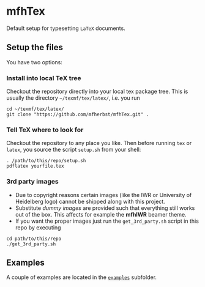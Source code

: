 # mfhTex

Default setup for typesetting ``LaTeX`` documents.

## Setup the files
You have two options:

### Install into local TeX tree
Checkout the repository directly into your local tex package tree.
This is usually the directory ``~/texmf/tex/latex/``, i.e. you run
```
cd ~/texmf/tex/latex/
git clone "https://github.com/mfherbst/mfhTex.git" .
```

### Tell TeX where to look for
Checkout the repository to any place you like.
Then before running ``tex`` or ``latex``, you source the script ``setup.sh`` from your shell:
```
. /path/to/this/repo/setup.sh
pdflatex yourfile.tex
```

### 3rd party images
- Due to copyright reasons certain images (like the IWR or University of Heidelberg logo)
  cannot be shipped along with this project.
- Substitute *dummy images* are provided such that everything still works out of
  the box.
  This affects for example the **mfhIWR** beamer theme.
- If you want the proper images just run the ``get_3rd_party.sh`` script in this repo
  by executing
```
cd path/to/this/repo
./get_3rd_party.sh
```

## Examples
A couple of examples are located in the [``examples``](examples) subfolder.
